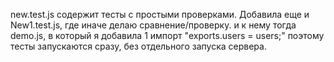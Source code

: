 new.test.js содержит тесты с простыми проверками. 
Добавила еще и New1.test.js, где иначе делаю сравнение/проверку. 
и к нему тогда demo.js, в который я добавила 1 импорт "exports.users = users;" поэтому тесты запускаются сразу, без отдельного запуска сервера.
